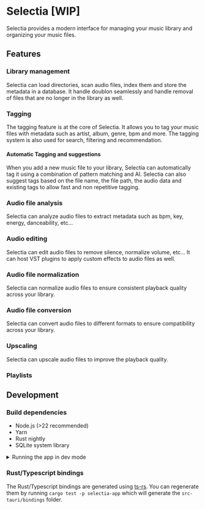 # Selectia [WIP]

Selectia provides a modern interface for managing your music library and
organizing your music files.

## Features

### Library management

Selectia can load directories, scan audio files, index them and store the
metadata in a database. It handle doublon seamlessly and handle removal of files
that are no longer in the library as well.

### Tagging

The tagging feature is at the core of Selectia. It allows you to tag your music
files with metadata such as artist, album, genre, bpm and more. The tagging
system is also used for search, filtering and recommendation.

#### Automatic Tagging and suggestions

When you add a new music file to your library, Selectia can automatically tag it
using a combination of pattern matching and AI. Selectia can also suggest tags
based on the file name, the file path, the audio data and existing tags to allow
fast and non repetitive tagging.

### Audio file analysis

Selectia can analyze audio files to extract metadata such as bpm, key, energy,
danceability, etc...

### Audio editing

Selectia can edit audio files to remove silence, normalize volume, etc... It can
host VST plugins to apply custom effects to audio files as well.

### Audio file normalization

Selectia can normalize audio files to ensure consistent playback quality across
your library.

### Audio file conversion

Selectia can convert audio files to different formats to ensure compatibility
across your library.

### Upscaling

Selectia can upscale audio files to improve the playback quality.

### Playlists

## Development

### Build dependencies

- Node.js (>22 recommended)
- Yarn
- Rust nightly
- SQLite system library

<details>
    <summary>Running the app in dev mode</summary>

Install the frontend dependencies.

```bash
cd packages/selectia-app
yarn install
```

And finally run the app (this will automatically build the Rust part and watch for changes in both the Rust and Typescript parts).

```bash
cd packages/selectia-app
yarn tauri dev
```

</details>

### Rust/Typescript bindings

The Rust/Typescript bindings are generated using [ts-rs](https://github.com/Aleph-Alpha/ts-rs).
You can regenerate them by running `cargo test -p selectia-app` which will
generate the `src-tauri/bindings` folder.
